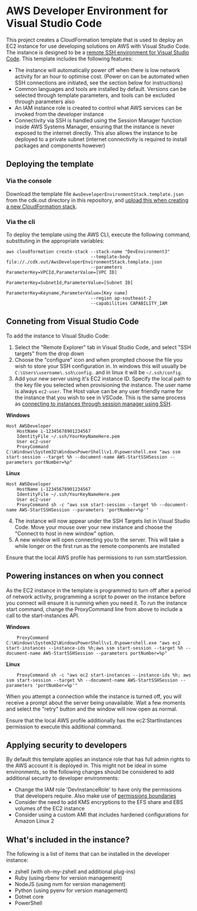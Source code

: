 # AWS Developer Environment for Visual Studio Code

This project creates a CloudFormation template that is used to deploy an EC2 instance for use
developing solutions on AWS with Visual Studio Code. The instance is designed to be a [remote
SSH environment for Visual Studio Code](https://code.visualstudio.com/docs/remote/ssh). This
template includes the following features:

 * The instance will automatically power off when there is low network activity for an hour
   to optimise cost. (Power on can be automated when SSH connections are initiated, see the
   section below for instructions)
 * Common languages and tools are installed by default. Versions can be selected through
   template parameters, and tools can be excluded through parameters also
 * An IAM instance role is created to control what AWS services can be invoked from the
   developer instance
 * Connectivity via SSH is handled using the Session Manager function inside AWS Systems
   Manager, ensuring that the instance is never exposed to the internet directly. This also
   allows the instance to be deployed to a private subnet (internet connectivity is required
   to install packages and components however)

## Deploying the template

### Via the console

Download the template file `AwsDeveloperEnvironmentStack.template.json` from the cdk.out
directory in this repository, and [upload this when creating a new CloudFormation
stack](https://docs.aws.amazon.com/AWSCloudFormation/latest/UserGuide/cfn-console-create-stack.html). 

### Via the cli

To deploy the template using the AWS CLI, execute the following command, substituting in the
appropriate variables:

```
aws cloudformation create-stack --stack-name "DevEnvironment3" 
                                --template-body file://./cdk.out/AwsDeveloperEnvironmentStack.template.json 
                                --parameters ParameterKey=VPCId,ParameterValue=[VPC ID] 
                                             ParameterKey=SubnetId,ParameterValue=[Subnet ID] 
                                             ParameterKey=Keyname,ParameterValue=[Key name] 
                                --region ap-southeast-2
                                --capabilities CAPABILITY_IAM
```

## Conneting from Visual Studio Code

To add the instance to Visual Studio Code:

1. Select the "Remote Explorer" tab in Visual Studio Code, and select "SSH targets" from the
   drop down
2. Choose the "configure" icon and when prompted choose the file you wish to store your SSH
   configuration in. In windows this will usually be `C:\Users\username\.ssh\config.` and in
   linux it will be `~/.ssh/config`.
3. Add your new server using it's EC2 instance ID. Specify the local path to the key file you
   selected when provisioning the instance. The user name is always `ec2-user`. The Host value
   can be any user friendly name for the instance that you wish to see in VSCode. This is the
   same process as [connecting to instances through session manager using SSH](https://docs.aws.amazon.com/systems-manager/latest/userguide/session-manager-getting-started-enable-ssh-connections.html).

__Windows__
```
Host AWSDeveloper
    HostName i-12345678901234567
    IdentityFile ~/.ssh/YourKeyNameHere.pem
    User ec2-user
    ProxyCommand C:\Windows\System32\WindowsPowerShell\v1.0\powershell.exe "aws ssm start-session --target %h --document-name AWS-StartSSHSession --parameters portNumber=%p"
```

__Linux__
```
Host AWSDeveloper
    HostName i-12345678901234567
    IdentityFile ~/.ssh/YourKeyNameHere.pem
    User ec2-user
    ProxyCommand sh -c "aws ssm start-session --target %h --document-name AWS-StartSSHSession --parameters 'portNumber=%p'"
```

4. The instance will now appear under the SSH Targets list in Visual Studio Code. Move your
   mouse over your new instance and choose the "Connect to host in new window" option.
5. A new window will open connecting you to the server. This will take a while longer on the
   first run as the remote components are installed

Ensure that the local AWS profile has permissions to run ssm:startSession. 

## Powering instances on when you connect

As the EC2 instance in the template is programmed to turn off after a period of network activity,
programming a script to power on the instance before you connect will ensure it is running when
you need it. To run the instance start command, change the ProxyCommand line from above to include
a call to the start-instances API.

__Windows__
```
    ProxyCommand C:\Windows\System32\WindowsPowerShell\v1.0\powershell.exe "aws ec2 start-instances --instance-ids %h;aws ssm start-session --target %h --document-name AWS-StartSSHSession --parameters portNumber=%p"
```
__Linux__
```
    ProxyCommand sh -c "aws ec2 start-instances --instance-ids %h; aws ssm start-session --target %h --document-name AWS-StartSSHSession --parameters 'portNumber=%p'"
```


When you attempt a connection while the instance is turned off, you will receive a prompt about the
server being unavailable. Wait a few moments and select the "retry" button and the window will now
open as normal. 

Ensure that the local AWS profile additionally has the ec2:StartInstances permission to execute this
additional command.

## Applying security to developers

By default this template applies an instance role that has full admin rights to the AWS account it
is deployed in. This might not be ideal in some environments, so the following changes should be
considered to add additional security to developer environments:

 * Change the IAM role 'DevInstanceRole' to have only the permissions that developers require. Also
   make use of [permissions boundaries](https://docs.aws.amazon.com/IAM/latest/UserGuide/access_policies_boundaries.html)
 * Consider the need to add KMS encryptions to the EFS share and EBS volumes of the EC2 instance
 * Consider using a custom AMI that includes hardened configurations for Amazon Linux 2

## What's included in the instance?

The following is a list of items that can be installed in the developer instance:

 * zshell (with oh-my-zshell and additional plug-ins)
 * Ruby (using rbenv for version management)
 * NodeJS (using nvm for version management)
 * Python (using pyenv for version management)
 * Dotnet core
 * PowerShell
